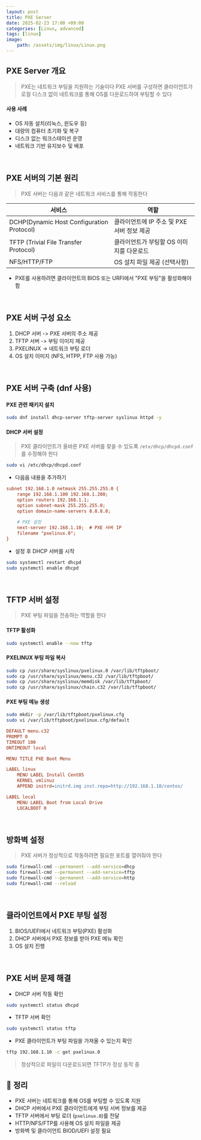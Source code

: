 ```yaml
---
layout: post
title: PXE Server 
date: 2025-02-23 17:00 +09:00
categories: [Linux, advanced]
tags: [linux]
image:
    path: /assets/img/linux/Linux.png
---
```


## PXE Server 개요
> PXE는 네트워크 부팅을 지원하는 기술이다
> PXE 서버를 구성하면 클라이언트가 로컬 디스크 없이 네트워크를 통해 OS를 다운로드하여 부팅할 수 있다

#### 사용 사례
- OS 자동 설치(리눅스, 윈도우 등)
- 대량의 컴퓨터 초기화 및 복구
- 디스크 없는 워크스테이션 운영
- 네트워크 기반 유지보수 및 배포

<br>

## PXE 서버의 기본 원리
> PXE 서버는 다음과 같은 네트워크 서비스를 통해 작동한다

| 서비스 | 역할 |
|---|---|
|DCHP(Dynamic Host Configuration Protocol) | 클라이언트에 IP 주소 및 PXE 서버 정보 제공 |
| TFTP (Trivial File Transfer Protocol) | 클라이언트가 부팅할 OS 이미지를 다운로드 |
| NFS/HTTP/FTP | OS 설치 파일 제공 (선택사항) |

- PXE를 사용하려면 클라이언트의 BIOS 또는 URFI에서 "PXE 부팅"을 활성화해야 함

<br>

## PXE 서버 구성 요소

1. DHCP 서버 -> PXE 서버의 주소 제공
2. TFTP 서버 -> 부팅 이미지 제공
3. PXELINUX -> 네트워크 부팅 로더
4. OS 설치 이미지 (NFS, HTPP, FTP 사용 가능)

<br>

## PXE 서버 구축 (dnf 사용)

#### PXE 관련 패키지 설치 

```bash
sudo dnf install dhcp-server tftp-server syslinux httpd -y
```

#### DHCP 서버 설정
> PXE 클라이언트가 올바른 PXE 서버를 찾을 수 있도록 `/etx/dhcp/dhcpd.conf`를 수정해야 한다

```bash
sudo vi /etc/dhcp/dhcpd.conf
```

- 다음음 내용을 추가하기

```ini
subnet 192.168.1.0 netmask 255.255.255.0 {
    range 192.168.1.100 192.168.1.200;
    option routers 192.168.1.1;
    option subnet-mask 255.255.255.0;
    option domain-name-servers 8.8.8.8;
    
    # PXE 설정
    next-server 192.168.1.10;  # PXE 서버 IP
    filename "pxelinux.0";
}
```

- 설정 후 DHCP 서버를 시작

```bash
sudo systemctl restart dhcpd
sudo systemctl enable dhcpd
```

<br>

## TFTP 서버 설정
> PXE 부팅 파일을 전송하는 역할을 한다

#### TFTP 활성화

```bash
sudo systemctl enable --now tftp
```

#### PXELINUX 부팅 파일 복사

```bash
sudo cp /usr/share/syslinux/pxelinux.0 /var/lib/tftpboot/
sudo cp /usr/share/syslinux/menu.c32 /var/lib/tftpboot/
sudo cp /usr/share/syslinux/memdisk /var/lib/tftpboot/
sudo cp /usr/share/syslinux/chain.c32 /var/lib/tftpboot/
```

#### PXE 부팅 메뉴 생성

```bash
sudo mkdir -p /var/lib/tftpboot/pxelinux.cfg
sudo vi /var/lib/tftpboot/pxelinux.cfg/default
```

```ini
DEFAULT menu.c32
PROMPT 0
TIMEOUT 100
ONTIMEOUT local

MENU TITLE PXE Boot Menu

LABEL linux
    MENU LABEL Install CentOS
    KERNEL vmlinuz
    APPEND initrd=initrd.img inst.repo=http://192.168.1.10/centos/

LABEL local
    MENU LABEL Boot from Local Drive
    LOCALBOOT 0
```

<br>

## 방화벽 설정
> PXE 서버가 정상적으로 작동하려면 필요한 포트를 열어줘야 한다

```bash
sudo firewall-cmd --permanent --add-service=dhcp
sudo firewall-cmd --permanent --add-service=tftp
sudo firewall-cmd --permanent --add-service=http
sudo firewall-cmd --reload
```


<br>

## 클라이언트에서 PXE 부팅 설정

1. BIOS/UEFI에서 네트워크 부팅(PXE) 활성화
2. DHCP 서버에서 PXE 정보를 받아 PXE 메뉴 확인
3. OS 설치 진행

<br>

## PXE 서버 문제 해결
- DHCP 서버 작동 확인

```bash
sudo systemctl status dhcpd
```

- TFTP 서버 확인

```bash
sudo systemctl status tftp
```

- PXE 클라이언트가 부팅 파일을 가져올 수 있는지 확인

```bash
tftp 192.168.1.10 -c get pxelinux.0
```

> 정상적으로 파일이 다운로드되면 TFTP가 정상 동작 중

## 🎯 정리

- PXE 서버는 네트워크를 통해 OS를 부팅할 수 있도록 지원
- DHCP 서버에서 PXE 클라이언트에게 부팅 서버 정보를 제공
- TFTP 서버에서 부팅 로더 (`pxelinux.0`)를 전달
- HTTP/NFS/FTP를 사용해 OS 설치 파일을 제공
- 방화벽 및 클라이언트 BIOD/UEFI 설정 필요
